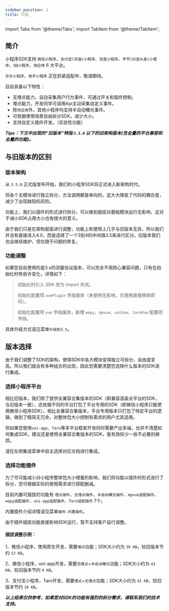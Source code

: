 ```yaml
---
sidebar_position: 1
title: 介绍
---
```


import Tabs from '@theme/Tabs';
import TabItem from '@theme/TabItem';

## 简介

小程序SDK支持 `微信小程序`、`支付宝(天猫)小程序`、`百度小程序`、`字节(抖音头条)小程序`、`QQ小程序`、`快应用` 6 大平台。

`京东小程序`、`快手小程序` 正在抓紧适配中，敬请期待。

目前具备以下特性：
* 无埋点能力，自动采集用户行为事件，可通过开关和插件控制。
* 埋点能力，开发同学可调用Api主动采集自定义事件。
* 除`快应用`外，其他小程序均支持半自动曝光事件。
* 可依据使用场景自由拆分SDK，减少大小。
* 支持自定义插件开发。（实验性功能）

***Tips：下文中出现的“旧版本”特指 `3.5.0` 以下的旧架构版本(含全量的平台兼容和全量的功能)。***

## 与旧版本的区别

### 版本架构

从 `3.5.0` 正式版发布开始，我们的小程序SDK将正式进入新架构时代。

将各个主模块进行独立拆分，方法调用都是单向的，这大大降低了代码的耦合度，减少了出现缺陷的风险。

功能上，我们以插件的形式进行拆分，可以做到插拔对基础模块运行无影响，这对于减小SDK占用大小也有很大的意义。

由于我们只是在架构层面进行调整，功能上和使用上几乎与旧版本无异，所以我们并没有直接进入4.0，而是选择了一个3到4的中间值3.5来进行区分。旧版本我们也会继续维护，但仅限于问题的修复。

### 功能调整

如果您目前使用的是3.x的测量协议版本，可以完全不用担心兼容问题，只有在初始化时有些许变化，详情如下：

> 初始化时引入 SDK 改为 import 形式。
>
> 初始化配置项 `usePlugin` 字段废弃（未使用无影响，已使用直接移除即可）。
>
> 初始化配置项 `vue` 字段废弃，新增 `wepy`、`mpvue`、`uniVue`、`taroVue` 配置项字段。

具体升级方式请见菜单`升级到3.5`。

## 版本选择

由于我们调整了SDK的架构，使得SDK中各大模块变得独立可拆分，自由度变高。所以我们就会有多种组合的出现，因此您需要清楚您选择什么版本的SDK进行集成。

### 选择小程序平台

相比旧版本，我们除了提供全兼容合集版本的SDK（即兼容涵盖全平台的SDK，与旧版本一致），还依据不同的平台打包了平台专用的SDK（即微信小程序只能使用微信小程序SDK）。相比全兼容合集版本，平台专用版本只打包了特定平台的逻辑，做到了精简无冗余，对整体包大小控制有需求的用户尤其适用。

但如果您使用`uni-app`、`Taro`等多平台框架开发同时需要产出多端，也并不清楚如何集成SDK，建议还是使用全兼容合集版本的SDK，能有效较少一些不必要的麻烦。

请在左侧集成菜单中自主选择对应文档进行集成。

### 选择功能插件

为了尽可能减小对小程序整体包大小增量的影响，我们将功能以插件的形式进行了拆分，您可根据实际的使用需求进行搭配删减。

目前内置可插拔的功能有 `埋点插件`、`无埋点插件`、`半自动曝光插件`、`mpvue适配插件`、`wepy适配插件`、`uni-app适配插件`、`Taro适配插件` 7个。

内置插件介绍详情请见菜单`插件-内置插件`。

由于插件插拔功能直接影响SDK运行，暂不支持客户自行调整。

#### 插拔调整示例：

1、微信小程序，使用原生开发，需要`埋点`功能；SDK大小约为 `39 KB`，较旧版本节约 `13 KB`。

2、微信小程序，uni-app开发，需要`无埋点`+`半自动曝光`功能；SDK大小约为 `43 KB`，较旧版本节约 `9 KB`。

3、支付宝小程序，Taro开发，需要`埋点`+`无埋点`功能；SDK大小约为 `42 KB`，较旧版本节约 `10 KB`。

***以上结果仅供参考，如果您对SDK的功能有强烈的拆分需求，请联系我们的技术支持。***
